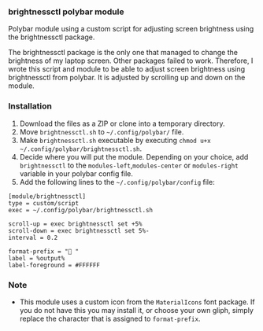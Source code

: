 ### brightnessctl polybar module
Polybar module using a custom script for adjusting screen brightness using the brightnessctl package.

The brightnessctl package is the only one that managed to change the brightness of my laptop screen. Other packages failed to work. Therefore, I wrote this script and module to be able to adjust screen brightness using brightnessctl from polybar. It is adjusted by scrolling up and down on the module.

### Installation
1. Download the files as a ZIP or clone into a temporary directory.
2. Move `brightnessctl.sh` to `~/.config/polybar/` file.
3. Make `brightnessctl.sh` executable by executing `chmod u+x ~/.config/polybar/brightnessctl.sh`.
4. Decide where you will put the module. Depending on your choice, add `brightnessctl` to the `modules-left`,`modules-center` or `modules-right` variable in your polybar config file.
5. Add the following lines to the `~/.config/polybar/config` file:
    
```
[module/brightnessctl]
type = custom/script
exec = ~/.config/polybar/brightnessctl.sh

scroll-up = exec brightnessctl set +5%
scroll-down = exec brightnessctl set 5%-
interval = 0.2

format-prefix = " "
label = %output%
label-foreground = #FFFFFF
```

### Note
- This module uses a custom icon from the `MaterialIcons` font package. If you do not have this you may install it, or choose your own gliph, simply replace the character that is assigned to `format-prefix`.
